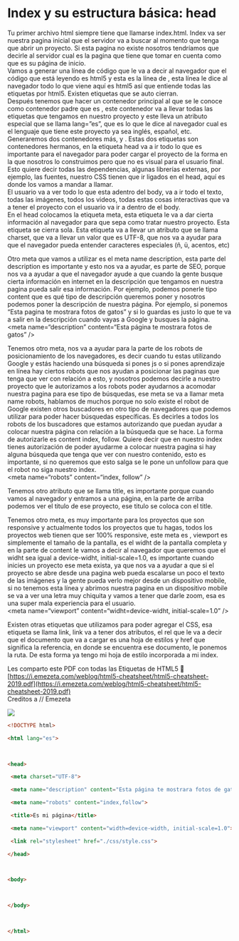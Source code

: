 # Index y su estructura básica: head

Tu primer archivo html siempre tiene que llamarse index.html. Index va ser nuestra pagina inicial que el servidor va a buscar al momento que tenga que abrir un proyecto. Si esta pagina no existe nosotros tendríamos que decirle al servidor cual es la pagina que tiene que tomar en cuenta como que es su página de inicio.  
Vamos a generar una línea de código que le va a decir al navegador que el código que está leyendo es html5 y esta es la línea de <!DOCTYPE html>, esta línea le dice al navegador todo lo que viene aquí es html5 así que entiende todas las etiquetas por html5. Existen etiquetas que se auto cierran.  
Después tenemos que hacer un contenedor principal al que se le conoce como contenedor padre que es <html Lang=”es”></html>, este contenedor va a llevar todas las etiquetas que tengamos en nuestro proyecto y este lleva un atributo especial que se llama lang=”es”, que es lo que le dice al navegador cual es el lenguaje que tiene este proyecto ya sea inglés, español, etc.  
Generaremos dos contenedores más, <head></head> y <body></body>. Estas dos etiquetas son contenedores hermanos, en la etiqueta head va a ir todo lo que es importante para el navegador para poder cargar el proyecto de la forma en la que nosotros lo construimos pero que no es visual para el usuario final. Esto quiere decir todas las dependencias, algunas librerías externas, por ejemplo, las fuentes, nuestro CSS tienen que ir ligados en el head, aquí es donde los vamos a mandar a llamar.  
El usuario va a ver todo lo que esta adentro del body, va a ir todo el texto, todas las imágenes, todos los videos, todas estas cosas interactivas que va a tener el proyecto con el usuario va ir a dentro de el body.  
En el head colocamos la etiqueta meta, esta etiqueta le va a dar cierta información al navegador para que sepa como tratar nuestro proyecto. Esta etiqueta se cierra sola. Esta etiqueta va a llevar un atributo que se llama charset, que va a llevar un valor que es UTF-8, que nos va a ayudar para que el navegador pueda entender caracteres especiales (ñ, ü, acentos, etc)  
<meta charset=“UTF-8” />

Otro meta que vamos a utilizar es el meta name description, esta parte del description es importante y esto nos va a ayudar, es parte de SEO, porque nos va a ayudar a que el navegador ayude a que cuando la gente busque cierta información en internet en la descripción que tengamos en nuestra pagina pueda salir esa información. Por ejemplo, podemos ponerle tipo content que es qué tipo de descripción queremos poner y nosotros podemos poner la descripción de nuestra página. Por ejemplo, si ponemos “Esta pagina te mostrara fotos de gatos” y si lo guardas es justo lo que te va a salir en la descripción cuando vayas a Google y busques la página.  
<meta name=“description” content=“Esta página te mostrara fotos de gatos” />

Tenemos otro meta, nos va a ayudar para la parte de los robots de posicionamiento de los navegadores, es decir cuando tu estas utilizando Google y estás haciendo una búsqueda si pones js o si pones aprendizaje en línea hay ciertos robots que nos ayudan a posicionar las paginas que tenga que ver con relación a esto, y nosotros podemos decirle a nuestro proyecto que le autorizamos a los robots poder ayudarnos a acomodar nuestra pagina para ese tipo de búsquedas, ese meta se va a llamar meta name robots, hablamos de muchos porque no solo existe el robot de Google existen otros buscadores en otro tipo de navegadores que podemos utilizar para poder hacer búsquedas específicas. Es decirles a todos los robots de los buscadores que estamos autorizando que puedan ayudar a colocar nuestra página con relación a la búsqueda que se hace. La forma de autorizarle es content index, follow. Quiere decir que en nuestro index tienes autorización de poder ayudarme a colocar nuestra pagina si hay alguna búsqueda que tenga que ver con nuestro contenido, esto es importante, si no queremos que esto salga se le pone un unfollow para que el robot no siga nuestro index.  
<meta name=“robots” content=“index, follow” />

Tenemos otro atributo que se llama title, es importante porque cuando vamos al navegador y entramos a una página, en la parte de arriba podemos ver el titulo de ese proyecto, ese titulo se coloca con el title.  
<title>Es mi página</title>

Tenemos otro meta, es muy importante para los proyectos que son responsive y actualmente todos los proyectos que tu hagas, todos los proyectos web tienen que ser 100% responsive, este meta es <meta name=””viewport”/>, viewport es simplemente el tamaño de la pantalla, es el widht de la pantalla completa y en la parte de content le vamos a decir al navegador que queremos que el widht sea igual a device-widht, initial-scale=1.0, es importante cuando inicies un proyecto ese meta exista, ya que nos va a ayudar a que si el proyecto se abre desde una pagina web pueda escalarse un poco el texto de las imágenes y la gente pueda verlo mejor desde un dispositivo mobile, si no tenemos esta línea y abrimos nuestra pagina en un dispositivo mobile se va a ver una letra muy chiquita y vamos a tener que darle zoom, esa es una super mala experiencia para el usuario.  
<meta name=“viewport” content=“widht=device-widht, initial-scale=1.0” />

Existen otras etiquetas que utilizamos para poder agregar el CSS, esa etiqueta se llama link, link va a tener dos atributos, el rel que le va a decir que el documento que va a cargar es una hoja de estilos y href que significa la referencia, en donde se encuentra ese documento, le ponemos la ruta. De esta forma ya tengo mi hoja de estilo incorporada a mi index.  
<link rel=“stylesheet” href="./css/style.css" />

Les comparto este PDF con todas las Etiquetas de HTML5 🤗  
[https://i.emezeta.com/weblog/html5-cheatsheet/html5-cheatsheet-2019.pdf](https://i.emezeta.com/weblog/html5-cheatsheet/html5-cheatsheet-2019.pdf)  
Creditos a // Emezeta  

![](https://i.emezeta.com/weblog/html5-cheatsheet/chuleta-html5-desarrollo-web.png)

```html
<!DOCTYPE html>

<html lang="es">

  

<head>

 <meta charset="UTF-8">

 <meta name="description" content="Esta página te mostrara fotos de gatos">

 <meta name="robots" content="index,follow">

 <title>Es mi página</title>

 <meta name="viewport" content="width=device-width, initial-scale=1.0">

 <link rel="stylesheet" href="./css/style.css">

</head>

  

<body>

  

</body>

  

</html>
```
